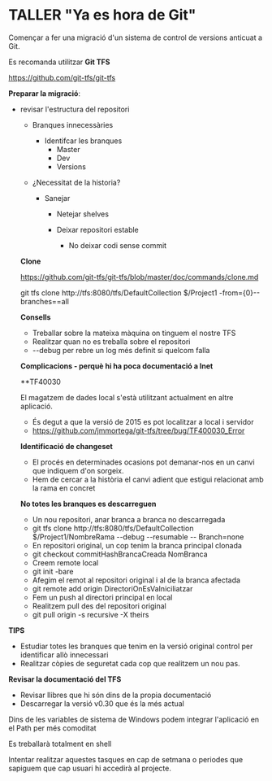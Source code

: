 # TALLER "Ya es hora de Git"

Començar a fer una migració d'un sistema de control de versions anticuat a Git.

Es recomanda utilitzar **Git TFS** 

https://github.com/git-tfs/git-tfs

**Preparar la migració**:

* revisar l'estructura del repositori

  * Branques innecessàries

    * Identifcar les branques
      * Master
      * Dev
      * Versions

  * ¿Necessitat de la historia?

    * Sanejar

      * Netejar shelves

      * Deixar repositori estable

        * No deixar codi sense commit

        

  **Clone**

  https://github.com/git-tfs/git-tfs/blob/master/doc/commands/clone.md

  git tfs clone http://tfs:8080/tfs/DefaultCollection $/Project1 -from={0}--branches==all

  

  **Consells**

  * Treballar sobre la mateixa màquina on tinguem el nostre TFS
  * Realitzar quan no es treballa sobre el repositori
  * --debug per rebre un log més definit si quelcom falla

  

  **Complicacions - perquè hi ha poca documentació a Inet**

  

  **TF40030

  El magatzem de dades local s'està utilitzant actualment en altre aplicació.

  * És degut a que la versió de 2015 es pot localitzar a local i servidor
  * https://github.com/jmmortega/git-tfs/tree/bug/TF400030_Error

  

  **Identificació de changeset**

  * El procés en determinades ocasions pot demanar-nos en un canvi que indiquem d'on sorgeix.
  * Hem de cercar a la història el canvi adient que estigui relacionat amb la rama en concret

  **No totes les branques es descarreguen**

  * Un nou repositori, anar branca a branca no descarregada
  * git tfs clone http://tfs:8080/tfs/DefaultCollection $/Project1/NombreRama --debug --resumable -- Branch=none
  * En repositori original, un cop tenim la branca principal clonada
  * git checkout commitHashBrancaCreada NomBranca
  * Creem remote local
  * git init -bare
  * Afegim el remot al repositori original i al de la branca afectada
  * git remote add origin DirectoriOnEsVaIniciliatzar
  * Fem un push al directori principal en local
  * Realitzem pull des del repositori original
  * git pull origin -s recursive -X theirs

**TIPS**

* Estudiar totes les branques que tenim en la versió original control per identificar allò innecessari
* Realitzar còpies de seguretat cada cop que realitzem un nou pas.

**Revisar la documentació del TFS**

* Revisar llibres que hi són dins de la propia documentació
* Descarregar la versió v0.30 que és la més actual

Dins de les variables de sistema de Windows podem integrar l'aplicació en el Path per més comoditat

Es treballarà totalment en shell

Intentar realitzar aquestes tasques en cap de setmana o periodes que sapiguem que cap usuari hi accedirà al projecte.

